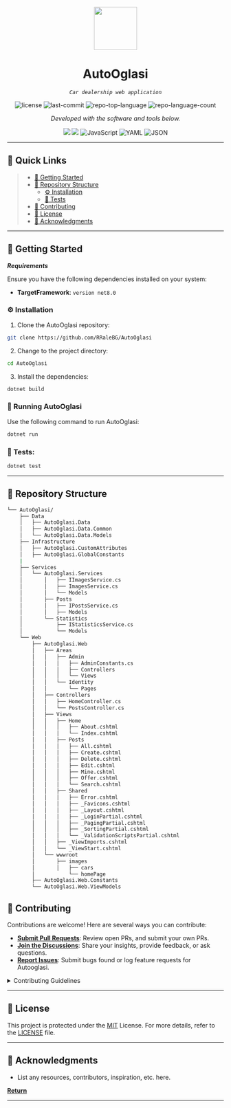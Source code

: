 
<p align="center">
  <img src="https://cdn-icons-png.flaticon.com/512/6295/6295417.png" width="100" />
</p>
<p align="center">
    <h1 align="center">AutoOglasi</h1>
</p>
<p align="center">
    <em><code> Car dealership web application </code></em>
</p>
<p align="center">
	<img src="https://img.shields.io/github/license/RRaleBG/AutoOglasi?style=flat&color=0080ff" alt="license">
	<img src="https://img.shields.io/github/last-commit/RRaleBG/AutoOglasi?style=flat&logo=git&logoColor=white&color=3280ff" alt="last-commit">
	<img src="https://img.shields.io/github/languages/top/RRaleBG/AutoOglasi?style=flat&color=0080ff" alt="repo-top-language">
	<img src="https://img.shields.io/github/languages/count/RRaleBG/AutoOglasi?style=flat&color=2382ff" alt="repo-language-count">
<p>
<p align="center">
		<em>Developed with the software and tools below.</em>
</p>
<p align="center">
	<img src="https://img.shields.io/badge/C%23-256860?style=flat&logo=c-sharp&logoColor=white"/>
	<img src="https://img.shields.io/badge/Microsoft_SQL_Server-CC2927?style=flat&logo=microsoft-sql-server&logoColor=white"/>
	<img src="https://img.shields.io/badge/JavaScript-F7DF1E.svg?style=flat&logo=JavaScript&logoColor=black" alt="JavaScript">
	<img src="https://img.shields.io/badge/YAML-CB171E.svg?style=flat&logo=YAML&logoColor=white" alt="YAML">
	<img src="https://img.shields.io/badge/JSON-245567.svg?style=flat&logo=JSON&logoColor=white" alt="JSON">
</p>
<hr>

## 🔗 Quick Links

> - [🚀 Getting Started](#-getting-started)
> - [📂 Repository Structure](#-repository-structure)
>   - [⚙️ Installation](#️-installation)
>   - [🧪 Tests](#-tests)
> - [🤝 Contributing](#-contributing)
> - [📄 License](#-license)
> - [👏 Acknowledgments](#-acknowledgments)

---

## 🚀 Getting Started

***Requirements***

Ensure you have the following dependencies installed on your system:

* **TargetFramework**: `version net8.0`

### ⚙️ Installation

1. Clone the AutoOglasi repository:

```sh
git clone https://github.com/RRaleBG/AutoOglasi
```

2. Change to the project directory:

```sh
cd AutoOglasi
```

3. Install the dependencies:

```sh
dotnet build
```

### 🤖 Running AutoOglasi

Use the following command to run AutoOglasi:

```sh
dotnet run
```

### 🧪 Tests:

```sh
dotnet test
```
---


## 📂 Repository Structure

```sh
└── AutoOglasi/    
    ├── Data
    │   ├── AutoOglasi.Data
    │   ├── AutoOglasi.Data.Common
    │   └── AutoOglasi.Data.Models
    ├── Infrastructure
    │   ├── AutoOglasi.CustomAttributes
    │   ├── AutoOglasi.GlobalConstants
    | 
    ├── Services
    │   └── AutoOglasi.Services
    │       │   ├── IImagesService.cs
    │       │   ├── ImagesService.cs
    │       │   └── Models
    │       ├── Posts
    │       │   ├── IPostsService.cs
    │       │   ├── Models
    │       └── Statistics
    │           ├── IStatisticsService.cs
    │           └── Models
    └── Web
        ├── AutoOglasi.Web
        │   ├── Areas
        │   │   ├── Admin
        │   │   │   ├── AdminConstants.cs
        │   │   │   ├── Controllers
        │   │   │   └── Views
        │   │   └── Identity
        │   │       └── Pages
        │   ├── Controllers
        │   │   ├── HomeController.cs
        │   │   └── PostsController.cs
        │   ├── Views
        │   │   ├── Home
        │   │   │   ├── About.cshtml
        │   │   │   └── Index.cshtml
        │   │   ├── Posts
        │   │   │   ├── All.cshtml
        │   │   │   ├── Create.cshtml
        │   │   │   ├── Delete.cshtml
        │   │   │   ├── Edit.cshtml
        │   │   │   ├── Mine.cshtml
        │   │   │   ├── Offer.cshtml
        │   │   │   └── Search.cshtml
        │   │   ├── Shared
        │   │   │   ├── Error.cshtml
        │   │   │   ├── _Favicons.cshtml
        │   │   │   ├── _Layout.cshtml
        │   │   │   ├── _LoginPartial.cshtml
        │   │   │   ├── _PagingPartial.cshtml
        │   │   │   ├── _SortingPartial.cshtml
        │   │   │   └── _ValidationScriptsPartial.cshtml
        │   │   ├── _ViewImports.cshtml
        │   │   └── _ViewStart.cshtml
        │   └── wwwroot        
        │       ├── images
        │       │   ├── cars
        │           └── homePage
        ├── AutoOglasi.Web.Constants
        └── AutoOglasi.Web.ViewModels
```

## 🤝 Contributing

Contributions are welcome! Here are several ways you can contribute:

- **[Submit Pull Requests](https://github.com/RRaleBG/AutoOglasi/blob/main/CONTRIBUTING.md)**: Review open PRs, and submit your own PRs.
- **[Join the Discussions](https://github.com/RRaleBG/AutoOglasi/discussions)**: Share your insights, provide feedback, or ask questions.
- **[Report Issues](https://github.com/RRaleBG/AutoOglasi/issues)**: Submit bugs found or log feature requests for Autooglasi.

<details closed>
    <summary>Contributing Guidelines</summary>

1. **Fork the Repository**: Start by forking the project repository to your GitHub account.
2. **Clone Locally**: Clone the forked repository to your local machine using a Git client.
   ```sh
   git clone https://github.com/RRaleBG/AutoOglasi
   ```
3. **Create a New Branch**: Always work on a new branch, giving it a descriptive name.
   ```sh
   git checkout -b new-feature-x
   ```
4. **Make Your Changes**: Develop and test your changes locally.
5. **Commit Your Changes**: Commit with a clear message describing your updates.
   ```sh
   git commit -m 'Implemented new feature x.'
   ```
6. **Push to GitHub**: Push the changes to your forked repository.
   ```sh
   git push origin new-feature-x
   ```
7. **Submit a Pull Request**: Create a PR against the original project repository. Clearly describe the changes and their motivations.

Once your PR is reviewed and approved, it will be merged into the main branch.

</details>

---

## 📄 License

This project is protected under the [MIT](https://choosealicense.com/licenses/mit/) License. For more details, refer to the [LICENSE](https://choosealicense.com/licenses/) file.

---

## 👏 Acknowledgments

- List any resources, contributors, inspiration, etc. here.

[**Return**](#-quick-links)

---
